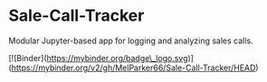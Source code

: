 # Sale-Call-Tracker

Modular Jupyter-based app for logging and analyzing sales calls.



\[!\[Binder](https://mybinder.org/badge\_logo.svg)](https://mybinder.org/v2/gh/MelParker66/Sale-Call-Tracker/HEAD)



